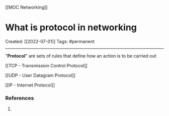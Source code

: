 [[MOC Networking]]

# What is protocol in networking
Created:  [[2022-07-01]]
Tags: #permanent 

---
"**Protocol**" are sets of rules that define how an action is to be carried out


[[TCP - Transmission Control Protocol]]


[[UDP - User Datagram Protocol]]


[[IP - Internet Protocol]]











### References
1. 